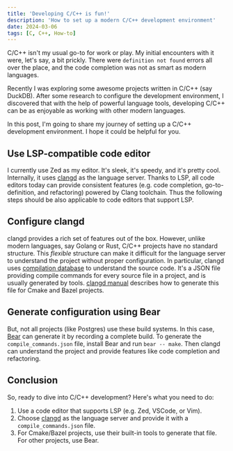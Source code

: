 ```yaml
---
title: 'Developing C/C++ is fun!'
description: 'How to set up a modern C/C++ development environment'
date: 2024-03-06
tags: [C, C++, How-to]
---
```


C/C++ isn't my usual go-to for work or play. My initial encounters with it were, let's say, a bit prickly.
There were `definition not found` errors all over the place, and the code completion was not as smart as modern languages.

Recently I was exploring some awesome projects written in C/C++ (say DuckDB).
After some research to configure the development environment, I discovered that with the help of powerful language tools, developing C/C++ can be as enjoyable as working with other modern languages.

In this post, I'm going to share my journey of setting up a C/C++ development environment. I hope it could be helpful for you.

## Use LSP-compatible code editor

I currently use Zed as my editor. It's sleek, it's speedy, and it's pretty cool.
Internally, it uses [clangd] as the language server. Thanks to LSP, all code editors today can provide consistent features (e.g. code completion, go-to-definition, and refactoring) powered by Clang toolchain. Thus the following steps should be also applicable to code editors that support LSP.

## Configure clangd

clangd provides a rich set of features out of the box. However, unlike modern languages, say Golang or Rust, C/C++ projects have no standard structure.
This _flexible_ structure can make it difficult for the language server to understand the project without proper configuration.
In particular, clangd uses [compilation database](https://clang.llvm.org/docs/JSONCompilationDatabase.html) to understand the source code. It's a JSON file providing compile commands for every source file in a project, and is usually generated by tools. [clangd manual](https://clangd.llvm.org/installation#project-setup) describes how to generate this file for Cmake and Bazel projects.

## Generate configuration using Bear

But, not all projects (like Postgres) use these build systems. In this case, [Bear](https://github.com/rizsotto/Bear) can generate it by recording a complete build. To generate the `compile_commands.json` file, install Bear and run `bear -- make`. Then clangd can understand the project and provide features like code completion and refactoring.

## Conclusion

So, ready to dive into C/C++ development? Here's what you need to do:

1. Use a code editor that supports LSP (e.g. Zed, VSCode, or Vim).
1. Choose [clangd] as the language server and provide it with a `compile_commands.json` file.
1. For Cmake/Bazel projects, use their built-in tools to generate that file. For other projects, use Bear.

[clangd]: (https://github.com/zed-industries/zed/blob/main/docs/src/languages/cpp.md)
